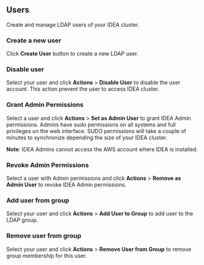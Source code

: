 ## Users

Create and manage LDAP users of your IDEA cluster.

### Create a new user

Click **Create User** button to create a new LDAP user.

### Disable user

Select your user and click **Actions** > **Disable User** to disable the user account. This action prevent the user to access IDEA cluster.

### Grant Admin Permissions

Select a user and click **Actions** > **Set as Admin User** to grant IDEA Admin permissions. Admins have sudo permissions on all systems and full privileges on the web interface. SUDO permissions will take a couple of minutes to synchronize depending the size of your IDEA cluster.

>
**Note**: IDEA Admins cannot access the AWS account where IDEA is installed.

### Revoke Admin Permissions

Select a user with Admin permissions and click **Actions** > **Remove as Admin User** to revoke IDEA Admin permissions.

### Add user from group

Select your user and click **Actions** > **Add User to Group** to add user to the LDAP group.

### Remove user from group

Select your user and click **Actions** > **Remove User from Group** to remove group membership for this user.
